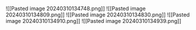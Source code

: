 ![[Pasted image 20240310134748.png]]
![[Pasted image 20240310134809.png]]
![[Pasted image 20240310134830.png]]
![[Pasted image 20240310134910.png]]
![[Pasted image 20240310134939.png]]
